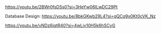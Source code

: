 https://youtu.be/2BWr0fsDSs0?si=3HeYw06lLwDC29Pt

Database Design: https://youtu.be/8bkGKwb29L4?si=gQCq9x0Kt0cVK_Nz

https://youtu.be/vNDz6jqtR40?si=4wLiv10H5k6hSCyG
